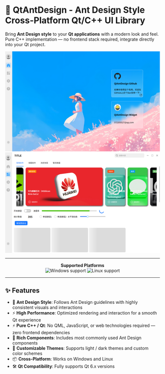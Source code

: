 # 🎨 QtAntDesign - Ant Design Style Cross-Platform Qt/C++ UI Library

Bring **Ant Design style** to your **Qt applications** with a modern look and feel.  
Pure C++ implementation — no frontend stack required, integrate directly into your Qt project.  

![screenshot1](QtAntDesign/Imgs/2de03c283bd5b510d2e3f3a7ecf7afeb.png)  
![screenshot2](QtAntDesign/Imgs/6cd14ab521ff52f17253867ba464f844.png)

---

<p align="center">
  <b>Supported Platforms</b><br>
  <img src="https://img.shields.io/badge/platform-Windows-blue?logo=windows" alt="Windows support">
  <img src="https://img.shields.io/badge/platform-Linux-green?logo=linux" alt="Linux support">
</p>

---

## ✨ Features
- 🎯 **Ant Design Style**: Follows Ant Design guidelines with highly consistent visuals and interactions  
- ⚡ **High Performance**: Optimized rendering and interaction for a smooth Qt experience  
- ⚡ **Pure C++ / Qt**: No QML, JavaScript, or web technologies required — zero frontend dependencies  
- 🧩 **Rich Components**: Includes most commonly used Ant Design components  
- 🎨 **Customizable Themes**: Supports light / dark themes and custom color schemes  
- 📦 **Cross-Platform**: Works on Windows and Linux  
- 🛠️ **Qt Compatibility**: Fully supports Qt 6.x versions
